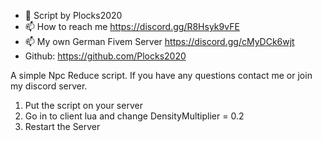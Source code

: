- 👋 Script by Plocks2020
- 📫 How to reach me https://discord.gg/R8Hsyk9vFE
- 📫 My own German Fivem Server https://discord.gg/cMyDCk6wjt
- Github: https://github.com/Plocks2020



A simple Npc Reduce script. If you have any questions contact me or join my discord server.
1. Put the script on your server
2. Go in to client lua and change DensityMultiplier = 0.2 
3. Restart the Server
